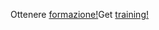 <span data-ttu-id="e7406-101">Ottenere [formazione!](https://docs.microsoft.com/en-us/dynamics365/get-started/training/)</span><span class="sxs-lookup"><span data-stu-id="e7406-101">Get [training!](https://docs.microsoft.com/en-us/dynamics365/get-started/training/)</span></span>
